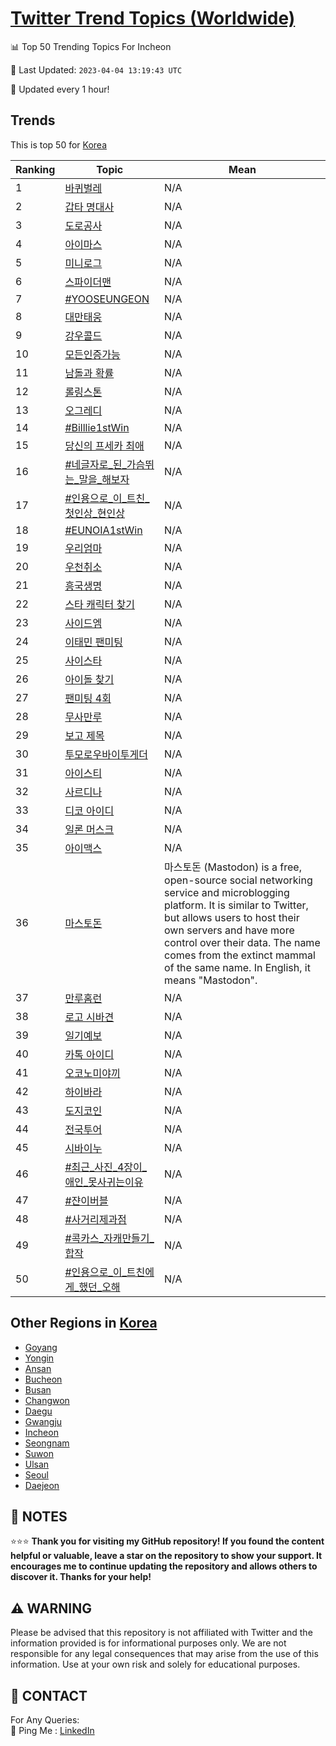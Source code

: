 [Twitter Trend Topics (Worldwide)](https://github.com/ErcinDedeoglu/Twitter-Trend-Topics)
==========


📊 Top 50 Trending Topics For Incheon

📆 Last Updated: `2023-04-04 13:19:43 UTC`

🔧 Updated every 1 hour!


## Trends

This is top 50 for [Korea](</Korea>)

| Ranking | Topic | Mean |
| ------- | ------------ | ------------ |
| 1 | [바퀴벌레](http://twitter.com/search?q=%eb%b0%94%ed%80%b4%eb%b2%8c%eb%a0%88) | N/A |
| 2 | [갑타 명대사](http://twitter.com/search?q=%ea%b0%91%ed%83%80+%eb%aa%85%eb%8c%80%ec%82%ac) | N/A |
| 3 | [도로공사](http://twitter.com/search?q=%eb%8f%84%eb%a1%9c%ea%b3%b5%ec%82%ac) | N/A |
| 4 | [아이마스](http://twitter.com/search?q=%ec%95%84%ec%9d%b4%eb%a7%88%ec%8a%a4) | N/A |
| 5 | [미니로그](http://twitter.com/search?q=%eb%af%b8%eb%8b%88%eb%a1%9c%ea%b7%b8) | N/A |
| 6 | [스파이더맨](http://twitter.com/search?q=%ec%8a%a4%ed%8c%8c%ec%9d%b4%eb%8d%94%eb%a7%a8) | N/A |
| 7 | [#YOOSEUNGEON](http://twitter.com/search?q=%23YOOSEUNGEON) | N/A |
| 8 | [대만태웅](http://twitter.com/search?q=%eb%8c%80%eb%a7%8c%ed%83%9c%ec%9b%85) | N/A |
| 9 | [강우콜드](http://twitter.com/search?q=%ea%b0%95%ec%9a%b0%ec%bd%9c%eb%93%9c) | N/A |
| 10 | [모든인증가능](http://twitter.com/search?q=%eb%aa%a8%eb%93%a0%ec%9d%b8%ec%a6%9d%ea%b0%80%eb%8a%a5) | N/A |
| 11 | [남돌과 확률](http://twitter.com/search?q=%eb%82%a8%eb%8f%8c%ea%b3%bc+%ed%99%95%eb%a5%a0) | N/A |
| 12 | [롤링스톤](http://twitter.com/search?q=%eb%a1%a4%eb%a7%81%ec%8a%a4%ed%86%a4) | N/A |
| 13 | [오그레디](http://twitter.com/search?q=%ec%98%a4%ea%b7%b8%eb%a0%88%eb%94%94) | N/A |
| 14 | [#Billlie1stWin](http://twitter.com/search?q=%23Billlie1stWin) | N/A |
| 15 | [당신의 프세카 최애](http://twitter.com/search?q=%eb%8b%b9%ec%8b%a0%ec%9d%98+%ed%94%84%ec%84%b8%ec%b9%b4+%ec%b5%9c%ec%95%a0) | N/A |
| 16 | [#네글자로_된_가슴뛰는_말을_해보자](http://twitter.com/search?q=%23%eb%84%a4%ea%b8%80%ec%9e%90%eb%a1%9c_%eb%90%9c_%ea%b0%80%ec%8a%b4%eb%9b%b0%eb%8a%94_%eb%a7%90%ec%9d%84_%ed%95%b4%eb%b3%b4%ec%9e%90) | N/A |
| 17 | [#인용으로_이_트친_첫인상_현인상](http://twitter.com/search?q=%23%ec%9d%b8%ec%9a%a9%ec%9c%bc%eb%a1%9c_%ec%9d%b4_%ed%8a%b8%ec%b9%9c_%ec%b2%ab%ec%9d%b8%ec%83%81_%ed%98%84%ec%9d%b8%ec%83%81) | N/A |
| 18 | [#EUNOIA1stWin](http://twitter.com/search?q=%23EUNOIA1stWin) | N/A |
| 19 | [우리엄마](http://twitter.com/search?q=%ec%9a%b0%eb%a6%ac%ec%97%84%eb%a7%88) | N/A |
| 20 | [우천취소](http://twitter.com/search?q=%ec%9a%b0%ec%b2%9c%ec%b7%a8%ec%86%8c) | N/A |
| 21 | [흥국생명](http://twitter.com/search?q=%ed%9d%a5%ea%b5%ad%ec%83%9d%eb%aa%85) | N/A |
| 22 | [스타 캐릭터 찾기](http://twitter.com/search?q=%ec%8a%a4%ed%83%80+%ec%ba%90%eb%a6%ad%ed%84%b0+%ec%b0%be%ea%b8%b0) | N/A |
| 23 | [사이드엠](http://twitter.com/search?q=%ec%82%ac%ec%9d%b4%eb%93%9c%ec%97%a0) | N/A |
| 24 | [이태민 팬미팅](http://twitter.com/search?q=%ec%9d%b4%ed%83%9c%eb%af%bc+%ed%8c%ac%eb%af%b8%ed%8c%85) | N/A |
| 25 | [사이스타](http://twitter.com/search?q=%ec%82%ac%ec%9d%b4%ec%8a%a4%ed%83%80) | N/A |
| 26 | [아이돌 찾기](http://twitter.com/search?q=%ec%95%84%ec%9d%b4%eb%8f%8c+%ec%b0%be%ea%b8%b0) | N/A |
| 27 | [팬미팅 4회](http://twitter.com/search?q=%ed%8c%ac%eb%af%b8%ed%8c%85+4%ed%9a%8c) | N/A |
| 28 | [무사만루](http://twitter.com/search?q=%eb%ac%b4%ec%82%ac%eb%a7%8c%eb%a3%a8) | N/A |
| 29 | [보고 제목](http://twitter.com/search?q=%eb%b3%b4%ea%b3%a0+%ec%a0%9c%eb%aa%a9) | N/A |
| 30 | [투모로우바이투게더](http://twitter.com/search?q=%ed%88%ac%eb%aa%a8%eb%a1%9c%ec%9a%b0%eb%b0%94%ec%9d%b4%ed%88%ac%ea%b2%8c%eb%8d%94) | N/A |
| 31 | [아이스티](http://twitter.com/search?q=%ec%95%84%ec%9d%b4%ec%8a%a4%ed%8b%b0) | N/A |
| 32 | [사르디나](http://twitter.com/search?q=%ec%82%ac%eb%a5%b4%eb%94%94%eb%82%98) | N/A |
| 33 | [디코 아이디](http://twitter.com/search?q=%eb%94%94%ec%bd%94+%ec%95%84%ec%9d%b4%eb%94%94) | N/A |
| 34 | [일론 머스크](http://twitter.com/search?q=%ec%9d%bc%eb%a1%a0+%eb%a8%b8%ec%8a%a4%ed%81%ac) | N/A |
| 35 | [아이맥스](http://twitter.com/search?q=%ec%95%84%ec%9d%b4%eb%a7%a5%ec%8a%a4) | N/A |
| 36 | [마스토돈](http://twitter.com/search?q=%eb%a7%88%ec%8a%a4%ed%86%a0%eb%8f%88) | 마스토돈 (Mastodon) is a free, open-source social networking service and microblogging platform. It is similar to Twitter, but allows users to host their own servers and have more control over their data. The name comes from the extinct mammal of the same name. In English, it means "Mastodon". |
| 37 | [만루홈런](http://twitter.com/search?q=%eb%a7%8c%eb%a3%a8%ed%99%88%eb%9f%b0) | N/A |
| 38 | [로고 시바견](http://twitter.com/search?q=%eb%a1%9c%ea%b3%a0+%ec%8b%9c%eb%b0%94%ea%b2%ac) | N/A |
| 39 | [일기예보](http://twitter.com/search?q=%ec%9d%bc%ea%b8%b0%ec%98%88%eb%b3%b4) | N/A |
| 40 | [카톡 아이디](http://twitter.com/search?q=%ec%b9%b4%ed%86%a1+%ec%95%84%ec%9d%b4%eb%94%94) | N/A |
| 41 | [오코노미야끼](http://twitter.com/search?q=%ec%98%a4%ec%bd%94%eb%85%b8%eb%af%b8%ec%95%bc%eb%81%bc) | N/A |
| 42 | [하이바라](http://twitter.com/search?q=%ed%95%98%ec%9d%b4%eb%b0%94%eb%9d%bc) | N/A |
| 43 | [도지코인](http://twitter.com/search?q=%eb%8f%84%ec%a7%80%ec%bd%94%ec%9d%b8) | N/A |
| 44 | [전국투어](http://twitter.com/search?q=%ec%a0%84%ea%b5%ad%ed%88%ac%ec%96%b4) | N/A |
| 45 | [시바이누](http://twitter.com/search?q=%ec%8b%9c%eb%b0%94%ec%9d%b4%eb%88%84) | N/A |
| 46 | [#최근_사진_4장이_애인_못사귀는이유](http://twitter.com/search?q=%23%ec%b5%9c%ea%b7%bc_%ec%82%ac%ec%a7%84_4%ec%9e%a5%ec%9d%b4_%ec%95%a0%ec%9d%b8_%eb%aa%bb%ec%82%ac%ea%b7%80%eb%8a%94%ec%9d%b4%ec%9c%a0) | N/A |
| 47 | [#쟌이버블](http://twitter.com/search?q=%23%ec%9f%8c%ec%9d%b4%eb%b2%84%eb%b8%94) | N/A |
| 48 | [#사거리제과점](http://twitter.com/search?q=%23%ec%82%ac%ea%b1%b0%eb%a6%ac%ec%a0%9c%ea%b3%bc%ec%a0%90) | N/A |
| 49 | [#콕카스_자캐만들기_합작](http://twitter.com/search?q=%23%ec%bd%95%ec%b9%b4%ec%8a%a4_%ec%9e%90%ec%ba%90%eb%a7%8c%eb%93%a4%ea%b8%b0_%ed%95%a9%ec%9e%91) | N/A |
| 50 | [#인용으로_이_트친에게_했던_오해](http://twitter.com/search?q=%23%ec%9d%b8%ec%9a%a9%ec%9c%bc%eb%a1%9c_%ec%9d%b4_%ed%8a%b8%ec%b9%9c%ec%97%90%ea%b2%8c_%ed%96%88%eb%8d%98_%ec%98%a4%ed%95%b4) | N/A |



## Other Regions in [Korea](</Korea>)

* [Goyang](</Korea/Goyang.md>)
* [Yongin](</Korea/Yongin.md>)
* [Ansan](</Korea/Ansan.md>)
* [Bucheon](</Korea/Bucheon.md>)
* [Busan](</Korea/Busan.md>)
* [Changwon](</Korea/Changwon.md>)
* [Daegu](</Korea/Daegu.md>)
* [Gwangju](</Korea/Gwangju.md>)
* [Incheon](</Korea/Incheon.md>)
* [Seongnam](</Korea/Seongnam.md>)
* [Suwon](</Korea/Suwon.md>)
* [Ulsan](</Korea/Ulsan.md>)
* [Seoul](</Korea/Seoul.md>)
* [Daejeon](</Korea/Daejeon.md>)



## 📝 NOTES

⭐⭐⭐ **Thank you for visiting my GitHub repository! If you found the content helpful or valuable, leave a star on the repository to show your support. It encourages me to continue updating the repository and allows others to discover it. Thanks for your help!**


## ⚠️ WARNING

Please be advised that this repository is not affiliated with Twitter and the information provided is for informational purposes only. We are not responsible for any legal consequences that may arise from the use of this information. Use at your own risk and solely for educational purposes.


## 📨 CONTACT

 For Any Queries:  
            🏓 Ping Me : [LinkedIn](https://www.linkedin.com/in/ercindedeoglu/)
